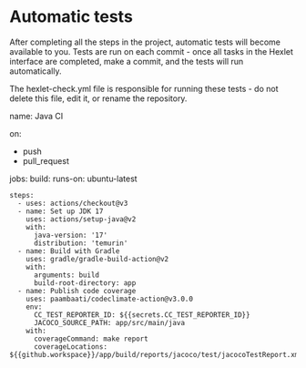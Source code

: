 # Automatic tests

After completing all the steps in the project, automatic tests will become available to you. Tests are run on each commit - once all tasks in the Hexlet interface are completed, make a commit, and the tests will run automatically.

The hexlet-check.yml file is responsible for running these tests - do not delete this file, edit it, or rename the repository.


name: Java CI

on:
  - push
  - pull_request

jobs:
  build:
    runs-on: ubuntu-latest

    steps:
      - uses: actions/checkout@v3
      - name: Set up JDK 17
        uses: actions/setup-java@v2
        with:
          java-version: '17'
          distribution: 'temurin'
      - name: Build with Gradle
        uses: gradle/gradle-build-action@v2
        with:
          arguments: build
          build-root-directory: app
      - name: Publish code coverage
        uses: paambaati/codeclimate-action@v3.0.0
        env:
          CC_TEST_REPORTER_ID: ${{secrets.CC_TEST_REPORTER_ID}}
          JACOCO_SOURCE_PATH: app/src/main/java
        with:
          coverageCommand: make report
          coverageLocations: ${{github.workspace}}/app/build/reports/jacoco/test/jacocoTestReport.xml:jacoco
